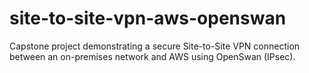# site-to-site-vpn-aws-openswan
Capstone project demonstrating a secure Site-to-Site VPN connection between an on-premises network and AWS using OpenSwan (IPsec).
